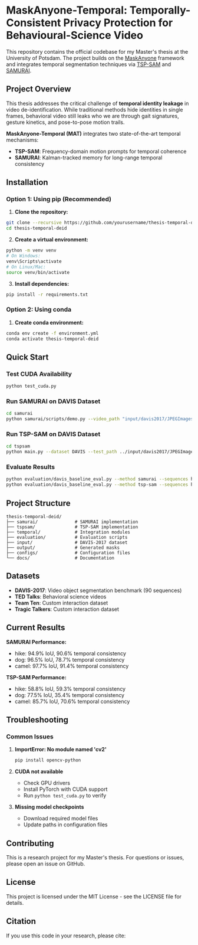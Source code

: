 # MaskAnyone-Temporal: Temporally-Consistent Privacy Protection for Behavioural-Science Video

This repository contains the official codebase for my Master's thesis at the University of Potsdam. The project builds on the [MaskAnyone](https://github.com/MaskAnyone/MaskAnyone) framework and integrates temporal segmentation techniques via [TSP-SAM](https://github.com/WenjunHui1/TSP-SAM) and [SAMURAI](https://github.com/yangchris11/samurai).

## Project Overview

This thesis addresses the critical challenge of **temporal identity leakage** in video de-identification. While traditional methods hide identities in single frames, behavioral video still leaks who we are through gait signatures, gesture kinetics, and pose-to-pose motion trails.

**MaskAnyone-Temporal (MAT)** integrates two state-of-the-art temporal mechanisms:
- **TSP-SAM**: Frequency-domain motion prompts for temporal coherence
- **SAMURAI**: Kalman-tracked memory for long-range temporal consistency

## Installation

### Option 1: Using pip (Recommended)

1. **Clone the repository:**
```bash
git clone --recursive https://github.com/yourusername/thesis-temporal-deid.git
cd thesis-temporal-deid
```

2. **Create a virtual environment:**
```bash
python -m venv venv
# On Windows:
venv\Scripts\activate
# On Linux/Mac:
source venv/bin/activate
```

3. **Install dependencies:**
```bash
pip install -r requirements.txt
```

### Option 2: Using conda

1. **Create conda environment:**
```bash
conda env create -f environment.yml
conda activate thesis-temporal-deid
```

## Quick Start

### Test CUDA Availability
```bash
python test_cuda.py
```

### Run SAMURAI on DAVIS Dataset
```bash
cd samurai
python samurai/scripts/demo.py --video_path "input/davis2017/JPEGImages/480p/hike" --txt_path "input/davis2017/bboxes/bbox_hike.txt" --model_path "sam2/checkpoints/sam2.1_hiera_base_plus.pt"
```

### Run TSP-SAM on DAVIS Dataset
```bash
cd tspsam
python main.py --dataset DAVIS --test_path ../input/davis2017/JPEGImages/480p --output_dir ../output/tsp_sam/davis --resume model_checkpoint/best_checkpoint.pth --sequence hike --gpu_ids 0
```

### Evaluate Results
```bash
python evaluation/davis_baseline_eval.py --method samurai --sequences hike dog camel
python evaluation/davis_baseline_eval.py --method tsp-sam --sequences hike dog camel
```

## Project Structure

```
thesis-temporal-deid/
├── samurai/              # SAMURAI implementation
├── tspsam/               # TSP-SAM implementation  
├── temporal/             # Integration modules
├── evaluation/           # Evaluation scripts
├── input/                # DAVIS-2017 dataset
├── output/               # Generated masks
├── configs/              # Configuration files
└── docs/                 # Documentation
```

## Datasets

- **DAVIS-2017**: Video object segmentation benchmark (90 sequences)
- **TED Talks**: Behavioral science videos
- **Team Ten**: Custom interaction dataset
- **Tragic Talkers**: Custom interaction dataset

## Current Results

**SAMURAI Performance:**
- hike: 94.9% IoU, 90.6% temporal consistency
- dog: 96.5% IoU, 78.7% temporal consistency  
- camel: 97.7% IoU, 91.4% temporal consistency

**TSP-SAM Performance:**
- hike: 58.8% IoU, 59.3% temporal consistency
- dog: 77.5% IoU, 35.4% temporal consistency
- camel: 85.7% IoU, 70.6% temporal consistency

## Troubleshooting

### Common Issues

1. **ImportError: No module named 'cv2'**
   ```bash
   pip install opencv-python
   ```

2. **CUDA not available**
   - Check GPU drivers
   - Install PyTorch with CUDA support
   - Run `python test_cuda.py` to verify

3. **Missing model checkpoints**
   - Download required model files
   - Update paths in configuration files

## Contributing

This is a research project for my Master's thesis. For questions or issues, please open an issue on GitHub.

## License

This project is licensed under the MIT License - see the LICENSE file for details.

## Citation

If you use this code in your research, please cite:

<!-- ```bibtex
@misc{maskanyone_temporal_2024,
  title={MaskAnyone-Temporal: Temporally-Consistent Privacy Protection for Behavioural-Science Video},
  author={Your Name},
  year={2024},
  note={Master's Thesis, University of Potsdam}
}
``` -->

